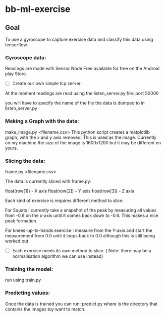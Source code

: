 # bb-ml-exercise

## Goal

To use a gyroscope to capture exercise data and classify this data using tensorflow.

### Gyroscope data:
Readings are made with Sensor Node Free available for free on the Android play Store.
- [ ] Create our own simple tcp server.

At the moment readings are read using the listen_server.py file: port 50000

you will have to specify the name of the file the data is dumped to in listen_server.py

### Making a Graph with the data:

make_image.py <filename.csv>
This python script creates a matplotlib graph, with the x and y axis removed. This is used as the image.
Currently on my machine the size of the image is 1600x1200 but it may be different on yours.

### Slicing the data:

frame.py <filename.csv>

The data is currently sliced with frame.py:

float(row[1]) - X axis
float(row[2]) - Y axis
float(row[3]) - Z axis

Each kind of exercise is requires different method to slice. 

For Squats I currently take a snapshot of the peak by measuring all values from -0.6 on the x-axis until it comes back down to -0.6. This makes a nice peak formation.

For knees-up-to-hands exercise I measure from the Y-axis and start the measurement from 0.0 until it loops back to 0.0 although this is still being worked out.

- [ ] Each exercise needs its own method to slice.
( Note: there may be a normalisation algorithm we can use instead)

### Training the model:

run using train.py

### Predicting values:

Once the data is trained you can run: predict.py <PathToDir> 
  where <PathToDir> is the directory that contains the images toy want to match.
  


